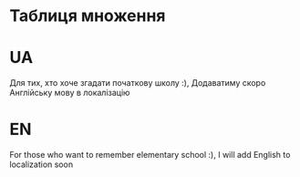 # Таблиця множення

# UA 
Для тих, хто хоче згадати початкову школу :),
Додаватиму скоро Англійську мову в локалізацію

# EN
For those who want to remember elementary school :),
I will add English to localization soon
